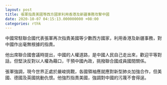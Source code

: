 ```yaml
---
layout: post
title: 張軍指責美國等西方國家利用香港及新疆事務攻擊中國
date: 2020-10-07 04:15:13.000000000 +08:00
categories: rthk
---
```


中國常駐聯合國代表張軍再次指責美國等少數西方國家，利用香港及新疆事務，對中國作出毫無根據的指責。

他出席聯合國會議時提出，中國的人權道路，是中國人民自己走出來，歡迎平等對話，但堅決反對以人權為藉口，干預中國內政，挑撥聯合國成員國間關係。

張軍強調，現今世界正處於嚴峻挑戰，各國領袖應就應對新型肺炎加強合作，但美國、德國及英國挑動仇恨。他強烈指責美國，強調對中國的污蔑不會得逞。
